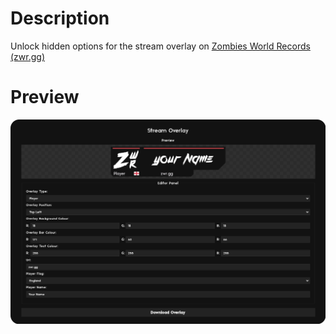 # Description
Unlock hidden options for the stream overlay on [Zombies World Records (zwr.gg)](https://zwr.gg/overlay/)

# Preview
![Screenshot](SOU-Preview.png)
